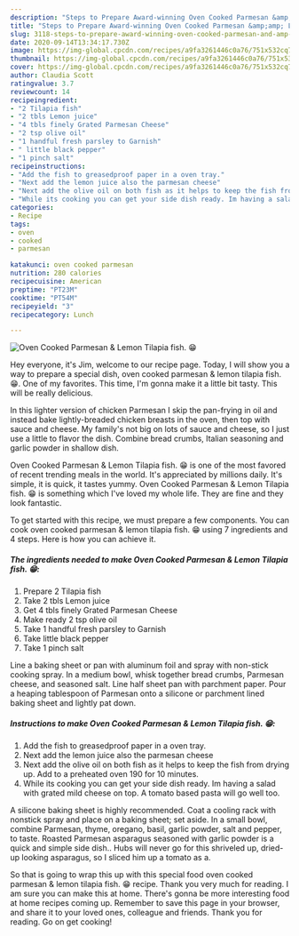 ```yaml
---
description: "Steps to Prepare Award-winning Oven Cooked Parmesan &amp;amp; Lemon Tilapia fish. 😁"
title: "Steps to Prepare Award-winning Oven Cooked Parmesan &amp;amp; Lemon Tilapia fish. 😁"
slug: 3118-steps-to-prepare-award-winning-oven-cooked-parmesan-and-amp-lemon-tilapia-fish
date: 2020-09-14T13:34:17.730Z
image: https://img-global.cpcdn.com/recipes/a9fa3261446c0a76/751x532cq70/oven-cooked-parmesan-lemon-tilapia-fish-😁-recipe-main-photo.jpg
thumbnail: https://img-global.cpcdn.com/recipes/a9fa3261446c0a76/751x532cq70/oven-cooked-parmesan-lemon-tilapia-fish-😁-recipe-main-photo.jpg
cover: https://img-global.cpcdn.com/recipes/a9fa3261446c0a76/751x532cq70/oven-cooked-parmesan-lemon-tilapia-fish-😁-recipe-main-photo.jpg
author: Claudia Scott
ratingvalue: 3.7
reviewcount: 14
recipeingredient:
- "2 Tilapia fish"
- "2 tbls Lemon juice"
- "4 tbls finely Grated Parmesan Cheese"
- "2 tsp olive oil"
- "1 handful fresh parsley to Garnish"
- " little black pepper"
- "1 pinch salt"
recipeinstructions:
- "Add the fish to greasedproof paper in a oven tray."
- "Next add the lemon juice also the parmesan cheese"
- "Next add the olive oil on both fish as it helps to keep the fish from drying up. Add to a preheated oven 190 for 10 minutes."
- "While its cooking you can get your side dish ready. Im having a salad with grated mild cheese on top. A tomato based pasta will go well too."
categories:
- Recipe
tags:
- oven
- cooked
- parmesan

katakunci: oven cooked parmesan 
nutrition: 280 calories
recipecuisine: American
preptime: "PT23M"
cooktime: "PT54M"
recipeyield: "3"
recipecategory: Lunch

---
```



![Oven Cooked Parmesan &amp; Lemon Tilapia fish. 😁](https://img-global.cpcdn.com/recipes/a9fa3261446c0a76/751x532cq70/oven-cooked-parmesan-lemon-tilapia-fish-😁-recipe-main-photo.jpg)

Hey everyone, it's Jim, welcome to our recipe page. Today, I will show you a way to prepare a special dish, oven cooked parmesan &amp; lemon tilapia fish. 😁. One of my favorites. This time, I'm gonna make it a little bit tasty. This will be really delicious.

In this lighter version of chicken Parmesan I skip the pan-frying in oil and instead bake lightly-breaded chicken breasts in the oven, then top with sauce and cheese. My family&#39;s not big on lots of sauce and cheese, so I just use a little to flavor the dish. Combine bread crumbs, Italian seasoning and garlic powder in shallow dish.

Oven Cooked Parmesan &amp; Lemon Tilapia fish. 😁 is one of the most favored of recent trending meals in the world. It's appreciated by millions daily. It's simple, it is quick, it tastes yummy. Oven Cooked Parmesan &amp; Lemon Tilapia fish. 😁 is something which I've loved my whole life. They are fine and they look fantastic.


To get started with this recipe, we must prepare a few components. You can cook oven cooked parmesan &amp; lemon tilapia fish. 😁 using 7 ingredients and 4 steps. Here is how you can achieve it.

<!--inarticleads1-->

##### The ingredients needed to make Oven Cooked Parmesan &amp; Lemon Tilapia fish. 😁:

1. Prepare 2 Tilapia fish
1. Take 2 tbls Lemon juice
1. Get 4 tbls finely Grated Parmesan Cheese
1. Make ready 2 tsp olive oil
1. Take 1 handful fresh parsley to Garnish
1. Take  little black pepper
1. Take 1 pinch salt


Line a baking sheet or pan with aluminum foil and spray with non-stick cooking spray. In a medium bowl, whisk together bread crumbs, Parmesan cheese, and seasoned salt. Line half sheet pan with parchment paper. Pour a heaping tablespoon of Parmesan onto a silicone or parchment lined baking sheet and lightly pat down. 

<!--inarticleads2-->

##### Instructions to make Oven Cooked Parmesan &amp; Lemon Tilapia fish. 😁:

1. Add the fish to greasedproof paper in a oven tray.
1. Next add the lemon juice also the parmesan cheese
1. Next add the olive oil on both fish as it helps to keep the fish from drying up. Add to a preheated oven 190 for 10 minutes.
1. While its cooking you can get your side dish ready. Im having a salad with grated mild cheese on top. A tomato based pasta will go well too.


A silicone baking sheet is highly recommended. Coat a cooling rack with nonstick spray and place on a baking sheet; set aside. In a small bowl, combine Parmesan, thyme, oregano, basil, garlic powder, salt and pepper, to taste. Roasted Parmesan asparagus seasoned with garlic powder is a quick and simple side dish.. Hubs will never go for this shriveled up, dried-up looking asparagus, so I sliced him up a tomato as a. 

So that is going to wrap this up with this special food oven cooked parmesan &amp; lemon tilapia fish. 😁 recipe. Thank you very much for reading. I am sure you can make this at home. There's gonna be more interesting food at home recipes coming up. Remember to save this page in your browser, and share it to your loved ones, colleague and friends. Thank you for reading. Go on get cooking!
